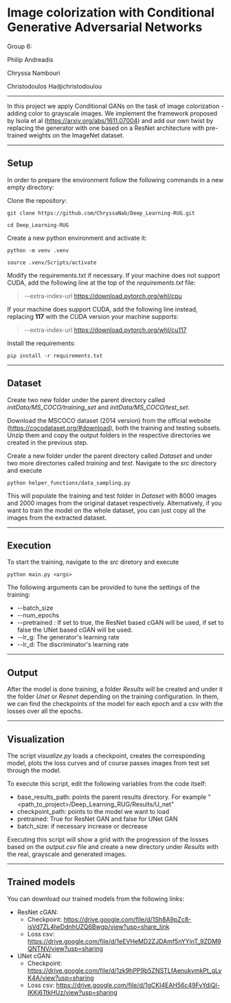 # Image colorization with Conditional Generative Adversarial Networks

Group 6:

Philip Andreadis 

Chryssa Nambouri

Christodoulos Hadjichristodoulou

---

In this project we apply Conditional GANs on the task of image colorization - adding color to grayscale images. We implement the framework proposed by Isola et al (https://arxiv.org/abs/1611.07004) and add our own twist by replacing the generator with one based on a ResNet architecture with pre-trained weights on the ImageNet dataset.

---

## Setup

In order to prepare the environment follow the following commands in a new empty directory:

Clone the repository:

`git clone https://github.com/ChryssaNab/Deep_Learning-RUG.git`

`cd Deep_Learning-RUG`

Create a new python environment and activate it:

`python -m venv .venv`  

`source .venv/Scripts/activate`

Modify the requirements.txt if necessary. If your machine does not support CUDA, add the following line at the top of the *requirements.txt* file:

>--extra-index-url https://download.pytorch.org/whl/cpu

If your machine does support CUDA, add the following line instead, replacing **117** with the CUDA version your machine supports:

>--extra-index-url https://download.pytorch.org/whl/cu117

Install the requirements:

`pip install -r requirements.txt`

---

## Dataset

Create two new folder under the parent directory called *initData/MS_COCO/training_set* and *initData/MS_COCO/test_set*.

Download the MSCOCO dataset (2014 version) from the official website (https://cocodataset.org/#download), both the training and testing subsets. Unzip them and copy the output folders in the respective directories we created in the previous step. 

Create a new folder under the parent directory called *Dataset* and under two more directories called *training* and *test*. Navigate to the *src* directory and execute

`python helper_functions/data_sampling.py`

This will populate the training and test folder in *Dataset* with 8000 images and 2000 images from the original dataset respectively. Alternatively, if you want to train the model on the whole dataset, you can just copy all the images from the extracted dataset.

---

## Execution

To start the training, navigate to the *src* diretory and execute 

`python main.py <args>`

The following arguments can be provided to tune the settings of the training:

- --batch_size
- --num_epochs
- --pretrained : If set to true, the ResNet based cGAN will be used, if set to false the UNet based cGAN will be used.
- --lr_g: The generator's learning rate
- --lr_d: The discriminator's learning rate

---
## Output

After the model is done training, a folder *Results* will be created and under it the folder *Unet* or *Resnet* depending on the training configuration. In them, we can find the checkpoints of the model for each epoch and a csv with the losses over all the epochs.

---
## Visualization

The script *visualize.py* loads a checkpoint, creates the corresponding model, plots the loss curves and of course passes images from test set through the model.

To execute this script, edit the following variables from the code itself:
- base_results_path: points the parent results directory. For example "<path_to_project>/Deep_Learning_RUG/Results/U_net"
- checkpoint_path: points to the model we want to load
- pretrained: True for ResNet GAN and false for UNet GAN
- batch_size: if necessary increase or decrease
  
Executing this script will show a grid with the progression of the losses based on the *output.csv* file and create a new directory under *Results* with the real, grayscale and generated images.

---

## Trained models

You can download our trained models from the following links:
- ResNet cGAN: 
  - Checkpoint: https://drive.google.com/file/d/1Sh8A9pZc8-isVd7ZL4lwDdnhUZQ6Bwgp/view?usp=share_link
  - Loss csv: https://drive.google.com/file/d/1eEVHeMD2ZJDAmf5nYYjnT_9ZDM9QNTNV/view?usp=sharing
- UNet cGAN: 
  - Checkpoint: https://drive.google.com/file/d/1zk9hPP9b5ZNSTLfAenukymkPt_gLvK4A/view?usp=sharing
  - Loss csv: https://drive.google.com/file/d/1gCKI4EAH56c49FvYdiQl-IKKj6TtkHUz/view?usp=sharing



